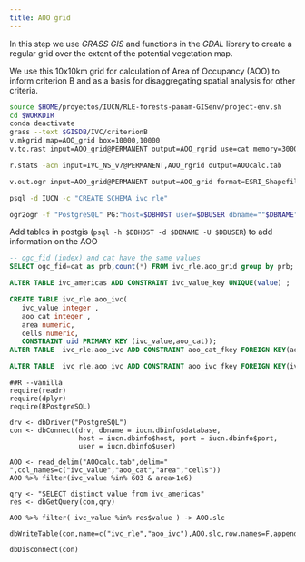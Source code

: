 ```yaml
---
title: AOO grid
---
```


In this step we use _GRASS GIS_  and functions in the _GDAL_ library to create a regular grid over the extent of the potential vegetation map.

We use this 10x10km grid for calculation of Area of Occupancy (AOO) to inform criterion B and as a basis for disaggregating spatial analysis for other criteria.

```sh
source $HOME/proyectos/IUCN/RLE-forests-panam-GISenv/project-env.sh
cd $WORKDIR
conda deactivate
grass --text $GISDB/IVC/criterionB
v.mkgrid map=AOO_grid box=10000,10000
v.to.rast input=AOO_grid@PERMANENT output=AOO_rgrid use=cat memory=3000

r.stats -acn input=IVC_NS_v7@PERMANENT,AOO_rgrid output=AOOcalc.tab

v.out.ogr input=AOO_grid@PERMANENT output=AOO_grid format=ESRI_Shapefile

psql -d IUCN -c "CREATE SCHEMA ivc_rle"

ogr2ogr -f "PostgreSQL" PG:"host=$DBHOST user=$DBUSER dbname=""$DBNAME""" -lco SCHEMA=ivc_rle AOO_grid AOO_grid -nln aoo_grid


```

Add tables in postgis (`psql -h $DBHOST -d $DBNAME -U $DBUSER`) to add information on the AOO

```sql
-- ogc_fid (index) and cat have the same values
SELECT ogc_fid=cat as prb,count(*) FROM ivc_rle.aoo_grid group by prb;

ALTER TABLE ivc_americas ADD CONSTRAINT ivc_value_key UNIQUE(value) ;

CREATE TABLE ivc_rle.aoo_ivc(
   ivc_value integer ,
   aoo_cat integer ,
   area numeric,
   cells numeric,
   CONSTRAINT uid PRIMARY KEY (ivc_value,aoo_cat));
ALTER TABLE  ivc_rle.aoo_ivc ADD CONSTRAINT aoo_cat_fkey FOREIGN KEY(aoo_cat) REFERENCES ivc_rle.aoo_grid(ogc_fid) ON DELETE CASCADE ON UPDATE CASCADE;

ALTER TABLE  ivc_rle.aoo_ivc ADD CONSTRAINT aoo_ivc_fkey FOREIGN KEY(ivc_value) REFERENCES ivc_americas(value) ON DELETE CASCADE ON UPDATE CASCADE;

```


```{r}
##R --vanilla
require(readr)
require(dplyr)
require(RPostgreSQL)

drv <- dbDriver("PostgreSQL")
con <- dbConnect(drv, dbname = iucn.dbinfo$database,
                 host = iucn.dbinfo$host, port = iucn.dbinfo$port,
                 user = iucn.dbinfo$user)

AOO <- read_delim("AOOcalc.tab",delim=" ",col_names=c("ivc_value","aoo_cat","area","cells"))
AOO %>% filter(ivc_value %in% 603 & area>1e6)

qry <- "SELECT distinct value from ivc_americas"
res <- dbGetQuery(con,qry)

AOO %>% filter( ivc_value %in% res$value ) -> AOO.slc

dbWriteTable(con,name=c("ivc_rle","aoo_ivc"),AOO.slc,row.names=F,append=T)

dbDisconnect(con)
```
